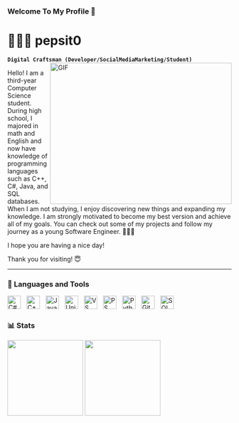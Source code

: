 ### Welcome To My Profile 👋
# 👨🏻‍💻 pepsit0

**`Digital Craftsman (Developer/SocialMediaMarketing/Student)`**
<img align="right" alt="GIF" src="https://github.com/Gapur/Gapur/blob/main/assets/coding.gif?raw=true" width="408" height="318" />

Hello! I am a third-year Computer Science student. During high school, I majored in math and English and now have knowledge of programming languages
such as C++, C#, Java, and SQL databases. When I am not studying, I enjoy discovering new things and expanding my knowledge. I am strongly motivated to become
my best version and achieve all of my goals. You can check out some of my projects and follow my journey as a young Software Engineer. 👨🏻‍🎓

I hope you are having a nice day!

Thank you for visiting! 😇


---

### 🧰 Languages and Tools

<img align="left" alt="C#" width="30px" style="padding-right:10px;" src="https://cdn.jsdelivr.net/gh/devicons/devicon/icons/csharp/csharp-original.svg" />    
<img align="left" alt="C++" width="30px" style="padding-right:10px;" src="https://cdn.jsdelivr.net/gh/devicons/devicon/icons/cplusplus/cplusplus-line.svg" />
<img align="left" alt="Java" width="30px" style="padding-right:10px;" src="https://cdn.jsdelivr.net/gh/devicons/devicon/icons/java/java-original.svg"/>
<img align="left" alt="Unity" width="30px" style="padding-right:10px;" src="https://cdn.jsdelivr.net/gh/devicons/devicon/icons/unity/unity-original.svg" />       
<img align="left" alt="VS" width="30px" style="padding-right:10px;" src="https://cdn.jsdelivr.net/gh/devicons/devicon/icons/visualstudio/visualstudio-plain.svg" />
<img align="left" alt="PS" width="30px" style="padding-right:10px;" src="https://cdn.jsdelivr.net/gh/devicons/devicon/icons/photoshop/photoshop-plain.svg" />
<img align="left" alt="Python" width="30px" style="padding-right:10px;" src="https://cdn.jsdelivr.net/gh/devicons/devicon/icons/python/python-plain.svg" />
<img align="left" alt="GitHub" width="30px" style="padding-right:10px;" src="https://cdn.jsdelivr.net/gh/devicons/devicon/icons/github/github-original.svg" />
<img align="left" alt="SQL" width="30px" style="padding-right:10px;" src="https://cdn.jsdelivr.net/gh/devicons/devicon/icons/mysql/mysql-original.svg" />
          
          
<br />

#


### 📊 Stats

<p>
  <img height="170em" src="https://github-readme-stats.vercel.app/api?username=pepsit0&show_icons=true&hide_border=true&&count_private=true&include_all_commits=true" />
  <img height="170em" src="https://github-readme-stats.vercel.app/api/top-langs/?username=pepsit0&exclude_repo=KNN-Image-Classification&show_icons=true&hide_border=true&layout=compact&langs_count=8"/>
</p>
